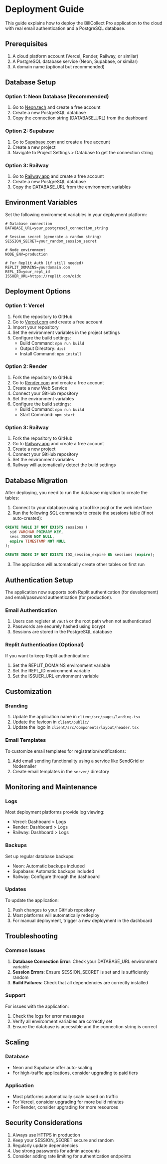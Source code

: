 # Deployment Guide

This guide explains how to deploy the BillCollect Pro application to the cloud with real email authentication and a PostgreSQL database.

## Prerequisites

1. A cloud platform account (Vercel, Render, Railway, or similar)
2. A PostgreSQL database service (Neon, Supabase, or similar)
3. A domain name (optional but recommended)

## Database Setup

### Option 1: Neon Database (Recommended)

1. Go to [Neon.tech](https://neon.tech) and create a free account
2. Create a new PostgreSQL database
3. Copy the connection string (DATABASE_URL) from the dashboard

### Option 2: Supabase

1. Go to [Supabase.com](https://supabase.com) and create a free account
2. Create a new project
3. Navigate to Project Settings > Database to get the connection string

### Option 3: Railway

1. Go to [Railway.app](https://railway.app) and create a free account
2. Create a new PostgreSQL database
3. Copy the DATABASE_URL from the environment variables

## Environment Variables

Set the following environment variables in your deployment platform:

```env
# Database connection
DATABASE_URL=your_postgresql_connection_string

# Session secret (generate a random string)
SESSION_SECRET=your_random_session_secret

# Node environment
NODE_ENV=production

# For Replit Auth (if still needed)
REPLIT_DOMAINS=yourdomain.com
REPL_ID=your_repl_id
ISSUER_URL=https://replit.com/oidc
```

## Deployment Options

### Option 1: Vercel

1. Fork the repository to GitHub
2. Go to [Vercel.com](https://vercel.com) and create a free account
3. Import your repository
4. Set the environment variables in the project settings
5. Configure the build settings:
   - Build Command: `npm run build`
   - Output Directory: `dist`
   - Install Command: `npm install`

### Option 2: Render

1. Fork the repository to GitHub
2. Go to [Render.com](https://render.com) and create a free account
3. Create a new Web Service
4. Connect your GitHub repository
5. Set the environment variables
6. Configure the build settings:
   - Build Command: `npm run build`
   - Start Command: `npm start`

### Option 3: Railway

1. Fork the repository to GitHub
2. Go to [Railway.app](https://railway.app) and create a free account
3. Create a new project
4. Connect your GitHub repository
5. Set the environment variables
6. Railway will automatically detect the build settings

## Database Migration

After deploying, you need to run the database migration to create the tables:

1. Connect to your database using a tool like psql or the web interface
2. Run the following SQL commands to create the sessions table (if not auto-created):

```sql
CREATE TABLE IF NOT EXISTS sessions (
  sid VARCHAR PRIMARY KEY,
  sess JSONB NOT NULL,
  expire TIMESTAMP NOT NULL
);

CREATE INDEX IF NOT EXISTS IDX_session_expire ON sessions (expire);
```

3. The application will automatically create other tables on first run

## Authentication Setup

The application now supports both Replit authentication (for development) and email/password authentication (for production).

### Email Authentication

1. Users can register at `/auth` or the root path when not authenticated
2. Passwords are securely hashed using bcrypt
3. Sessions are stored in the PostgreSQL database

### Replit Authentication (Optional)

If you want to keep Replit authentication:
1. Set the REPLIT_DOMAINS environment variable
2. Set the REPL_ID environment variable
3. Set the ISSUER_URL environment variable

## Customization

### Branding

1. Update the application name in `client/src/pages/landing.tsx`
2. Update the favicon in `client/public/`
3. Update the logo in `client/src/components/layout/header.tsx`

### Email Templates

To customize email templates for registration/notifications:
1. Add email sending functionality using a service like SendGrid or Nodemailer
2. Create email templates in the `server/` directory

## Monitoring and Maintenance

### Logs

Most deployment platforms provide log viewing:
- Vercel: Dashboard > Logs
- Render: Dashboard > Logs
- Railway: Dashboard > Logs

### Backups

Set up regular database backups:
- Neon: Automatic backups included
- Supabase: Automatic backups included
- Railway: Configure through the dashboard

### Updates

To update the application:
1. Push changes to your GitHub repository
2. Most platforms will automatically redeploy
3. For manual deployment, trigger a new deployment in the dashboard

## Troubleshooting

### Common Issues

1. **Database Connection Error**: Check your DATABASE_URL environment variable
2. **Session Errors**: Ensure SESSION_SECRET is set and is sufficiently random
3. **Build Failures**: Check that all dependencies are correctly installed

### Support

For issues with the application:
1. Check the logs for error messages
2. Verify all environment variables are correctly set
3. Ensure the database is accessible and the connection string is correct

## Scaling

### Database

- Neon and Supabase offer auto-scaling
- For high-traffic applications, consider upgrading to paid tiers

### Application

- Most platforms automatically scale based on traffic
- For Vercel, consider upgrading for more build minutes
- For Render, consider upgrading for more resources

## Security Considerations

1. Always use HTTPS in production
2. Keep your SESSION_SECRET secure and random
3. Regularly update dependencies
4. Use strong passwords for admin accounts
5. Consider adding rate limiting for authentication endpoints